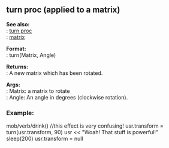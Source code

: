 ## turn proc (applied to a matrix)    
**See also:**    
:   [turn proc](/proc/turn)    
:   [matrix](/matrix)    
<!-- -->    
**Format:**    
:   turn(Matrix, Angle)    
<!-- -->    
**Returns:**    
:   A new matrix which has been rotated.    
<!-- -->    
**Args:**    
:   Matrix: a matrix to rotate    
:   Angle: An angle in degrees (clockwise rotation).    
### Example:    
mob/verb/drink() //this effect is very confusing! usr.transform =    
turn(usr.transform, 90) usr \<\< \"Woah! That stuff is powerful!\"    
sleep(200) usr.transform = null  